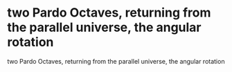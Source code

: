 # two Pardo Octaves, returning from the parallel universe, the angular rotation

two Pardo Octaves, returning from the parallel universe, the angular rotation